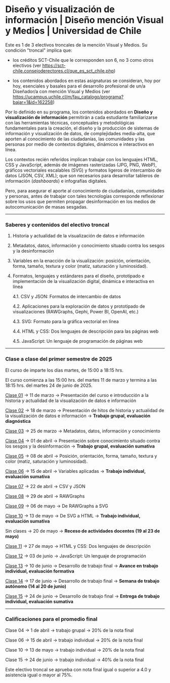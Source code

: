 # Diseño y visualización de información | Diseño mención Visual y Medios | Universidad de Chile

Este es 1 de 3 electivos troncales de la mención Visual y Medios. Su condición "troncal" implica que: 

- los créditos SCT-Chile que le corresponden son 6, no 3 como otros electivos (ver https://sct-chile.consejoderectores.cl/que_es_sct_chile.php) 

- los contenidos abordados en estas asignaturas se consideran, hoy por hoy, esenciales y basales para el desarrollo profesional de un/a Diseñador/a con mención Visual y Medios (ver https://ucampus.uchile.cl/m/fau_catalogo/programa?bajar=1&id=162258)

Por lo definido en su programa, los contenidos abordados en **Diseño y visualización de información** permitirán a cada estudiante familiarizarse con las herramientas técnicas, conceptuales y metodológicas fundamentales para la creación, el diseño y la producción de sistemas de información y visualización de datos, de complejidades media-alta, que aporten al conocimiento de las ciudadanías, las comunidades y las personas por medio de contextos digitales, dinámicos e interactivos en línea.

Los contextos recién referidos implican trabajar con los lenguajes HTML, CSS y JavaScript, además de imágenes rasterizadas (JPG, PNG, WebP), gráficos vectoriales escalables (SVG) y formatos ligeros de intercambio de datos (JSON, CSV, XML); que son necesarios para desarrollar tableros de información (*dashboards*) e infografías digitales.

Pero, para asegurar el aporte al conocimiento de ciudadanías, comunidades y personas, antes de trabajar con tales tecnologías corresponde reflexionar sobre los usos que permiten propagar desinformación en los medios de autocomunicación de masas sesgadas.

- - - - - - -

### Saberes y contenidos del electivo troncal

1. Historia y actualidad de la visualización de datos e información

2. Metadatos, datos, información y conocimiento situado contra los sesgos y la desinformación

3. Variables en la enacción de la visualización: posición, orientación, forma, tamaño, textura y color (matiz, saturación y luminosidad).

4. Formatos, lenguajes y estándares para el diseño, prototipado e implementación de la visualización digital, dinámica e interactiva en línea
  
   4.1. CSV y JSON: Formatos de intercambio de datos

   4.2. Aplicaciones para la exploración de datos y prototipado de visualizaciones (RAWGraphs, Gephi, Power BI, OpenAI, etc.)

   4.3. SVG: Formato para la gráfica vectorial en línea

   4.4. HTML y CSS: Dos lenguajes de descripción para las páginas web

   4.5. JavaScript: Un lenguaje de programación de páginas web

- - - - - - -

### Clase a clase del primer semestre de 2025

El curso de imparte los días martes, de 15:00 a 18:15 hrs. 

El curso comienza a las 15:00 hrs. del martes 11 de marzo y termina a las 18:15 hrs. del martes 24 de junio de 2025.

[Clase 01](https://github.com/profesorfaco/troncal/tree/main/clase-01) → 11 de marzo → Presentación del curso e introducción a la historia y actualidad de la visualización de datos e información

[Clase 02](https://github.com/profesorfaco/troncal/tree/main/clase-02) → 18 de marzo → Presentación de hitos de historia y actualidad de la visualización de datos e información → **Trabajo grupal, evaluación diagnóstica**

[Clase 03](https://github.com/profesorfaco/troncal/tree/main/clase-03) → 25 de marzo → Metadatos, datos, información y conocimiento

[Clase 04](https://github.com/profesorfaco/troncal/tree/main/clase-04) → 01 de abril → Presentación sobre conocimiento situado contra los sesgos y la desinformación → **Trabajo grupal, evaluación sumativa**

[Clase 05](https://github.com/profesorfaco/troncal/tree/main/clase-05) → 08 de abril → Posición, orientación, forma, tamaño, textura y color (matiz, saturación y luminosidad).

[Clase 06](https://github.com/profesorfaco/troncal/tree/main/clase-06) → 15 de abril → Variables aplicadas → **Trabajo individual, evaluación sumativa**

[Clase 07](https://github.com/profesorfaco/troncal/tree/main/clase-07) → 22 de abril → CSV y JSON

[Clase 08](https://github.com/profesorfaco/troncal/tree/main/clase-08) → 29 de abril → RAWGraphs

[Clase 09](https://github.com/profesorfaco/troncal/tree/main/clase-09) → 06 de mayo → De RAWGraphs a SVG

[Clase 10](https://github.com/profesorfaco/troncal/tree/main/clase-10) → 13 de mayo → De SVG a HTML → **Trabajo individual, evaluación sumativa**

Sin clases → 20 de mayo → **Receso de actividades docentes (19 al 23 de mayo)**

[Clase 11](https://github.com/profesorfaco/troncal/tree/main/clase-11) → 27 de mayo → HTML y CSS: Dos lenguajes de descripción

[Clase 12](https://github.com/profesorfaco/troncal/tree/main/clase-12) → 03 de junio → JavaScript: Un lenguaje de programación

[Clase 13](https://github.com/profesorfaco/troncal/tree/main/clase-13) → 10 de junio → Desarrollo de trabajo final → **Avance en trabajo individual, evaluación formativa**

[Clase 14](https://github.com/profesorfaco/troncal/tree/main/clase-14) → 17 de junio → Desarrollo de trabajo final → **Semana de trabajo autónomo (14 al 20 de junio)**

[Clase 15](https://github.com/profesorfaco/troncal/tree/main/clase-15) → 24 de junio → Desarrollo de trabajo final → **Entrega de trabajo individual, evaluación sumativa**

- - - - 

### Calificaciones para el promedio final

Clase 04 → 1 de abril → trabajo grupal → 20% de la nota final

Clase 06 → 15 de abril → trabajo individual → 20% de la nota final

Clase 10 → 13 de mayo → trabajo individual → 20% de la nota final

Clase 15 → 24 de junio → trabajo individual → 40% de la nota final

Este electivo troncal se aprueba con nota final igual o superior a 4.0 y asistencia igual o mayor al 75%.
